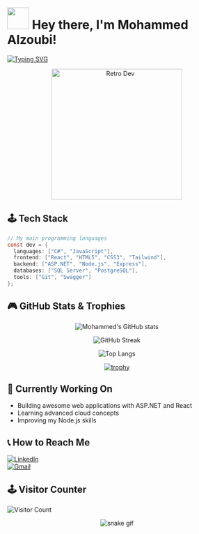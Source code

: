 <!--
**Alz3bi/Alz3bi** is a ✨ _special_ ✨ repository because its `README.md` (this file) appears on your GitHub profile.

Here are some ideas to get you started:

- 🔭 I’m currently working on ...
- 🌱 I’m currently learning ...
- 👯 I’m looking to collaborate on ...
- 🤔 I’m looking for help with ...
- 💬 Ask me about ...
- 📫 How to reach me: ...
- 😄 Pronouns: ...
- ⚡ Fun fact: ...
-->
# <picture><img src = "https://github.com/7oSkaaa/7oSkaaa/blob/main/Images/about_me.gif?raw=true" width = 50px></picture> Hey there, I'm Mohammed Alzoubi! 

[![Typing SVG](https://readme-typing-svg.herokuapp.com?font=Press+Start+2P&size=18&pause=1000&color=00F718&width=435&lines=Full-Stack+Developer;ASP.NET+Enthusiast;Fast+Learner;Press+Start+to+Continue)](https://git.io/typing-svg)

<p align="center">
  <img src="https://raw.githubusercontent.com/8bithemant/8bithemant/master/svg/terminal.gif" width="300" alt="Retro Dev">
</p>

## 🕹️ Tech Stack

```csharp
// My main programming languages
const dev = {
  languages: ["C#", "JavaScript"],
  frontend: ["React", "HTML5", "CSS3", "Tailwind"],
  backend: ["ASP.NET", "Node.js", "Express"],
  databases: ["SQL Server", "PostgreSQL"],
  tools: ["Git", "Swagger"]
};
```
## 🎮 GitHub Stats & Trophies

<div align="center">
<p>
  <img src="https://github-readme-stats.vercel.app/api?username=Alz3bi&amp;show_icons=true&amp;theme=radical&amp;border_color=00F718&amp;include_all_commits=true" alt="Mohammed's GitHub stats">
</p>
<p>
  <img src="https://streak-stats.demolab.com?user=Alz3bi&amp;theme=radical&amp;border=00F718&amp;dates=00F718" alt="GitHub Streak">
</p>
<p><img src="https://github-readme-stats.vercel.app/api/top-langs/?username=Alz3bi&amp;layout=compact&amp;theme=radical&amp;border_color=00F718" alt="Top Langs"></p>
<p><a href="https://github.com/ryo-ma/github-profile-trophy" target="_blank" rel="noreferrer"><img src="https://github-profile-trophy.vercel.app/?username=Alz3bi&amp;theme=onedark&amp;row=2&amp;column=3" alt="trophy"></a></p>
</div>

## 🎯 Currently Working On

+ Building awesome web applications with ASP.NET and React
+ Learning advanced cloud concepts
+ Improving my Node.js skills

## 📞 How to Reach Me

<p><a href="https://www.linkedin.com/in/ma-dev/" target="_blank" rel="noreferrer"><img src="https://img.shields.io/badge/-LinkedIn-0A66C2?style=for-the-badge&amp;logo=linkedin&amp;logoColor=white" alt="LinkedIn"></a><br><a href="https://mailto:your.email@example.com" target="_blank" rel="noreferrer"><img src="https://img.shields.io/badge/-Gmail-EA4335?style=for-the-badge&amp;logo=gmail&amp;logoColor=white" alt="Gmail"></a></p>

## 🕹️ Visitor Counter

<p><img src="https://komarev.com/ghpvc/?username=MohammedAlzoubi&amp;color=00F718&amp;style=flat-square" alt="Visitor Count"></p>

<p align="center"> <img src="https://raw.githubusercontent.com/Alz3bi/Alz3bi/output/github-contribution-grid-snake.svg" alt="snake gif"> </p>
